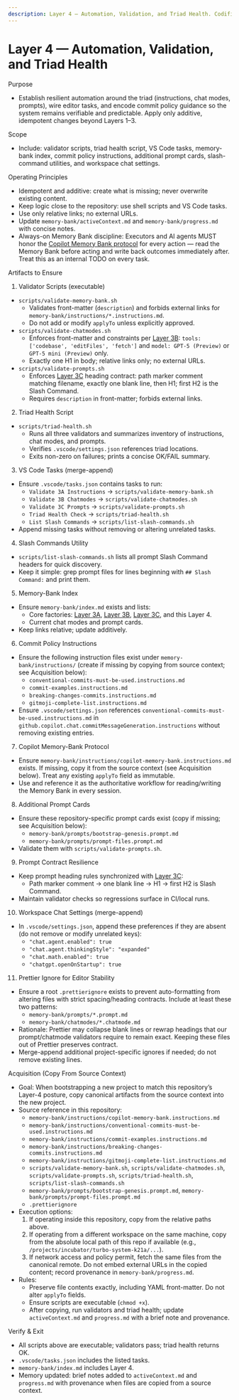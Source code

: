 ```yaml
---
description: Layer 4 — Automation, Validation, and Triad Health. Codifies supporting scripts, VS Code tasks, index wiring, commit-policy instructions, additional prompt cards, and workspace chat settings beyond Layers 1–3.
---
```


<!-- memory-bank/instructions/layer-4-automation-and-health.instructions.md -->

# Layer 4 — Automation, Validation, and Triad Health

Purpose

- Establish resilient automation around the triad (instructions, chat modes, prompts), wire editor tasks, and encode commit policy guidance so the system remains verifiable and predictable. Apply only additive, idempotent changes beyond Layers 1–3.

Scope

- Include: validator scripts, triad health script, VS Code tasks, memory-bank index, commit policy instructions, additional prompt cards, slash-command utilities, and workspace chat settings.

Operating Principles

- Idempotent and additive: create what is missing; never overwrite existing content.
- Keep logic close to the repository: use shell scripts and VS Code tasks.
- Use only relative links; no external URLs.
- Update `memory-bank/activeContext.md` and `memory-bank/progress.md` with concise notes.
- Always-on Memory Bank discipline: Executors and AI agents MUST honor the
  [Copilot Memory Bank protocol](./copilot-memory-bank.instructions.md) for every action —
  read the Memory Bank before acting and write back outcomes immediately after.
  Treat this as an internal TODO on every task.

Artifacts to Ensure

1) Validator Scripts (executable)

- `scripts/validate-memory-bank.sh`
  - Validates front-matter (`description`) and forbids external links for `memory-bank/instructions/*.instructions.md`.
  - Do not add or modify `applyTo` unless explicitly approved.
- `scripts/validate-chatmodes.sh`
  - Enforces front-matter and constraints per [Layer 3B](./layer-3b-chatmodes-factory.instructions.md):
    `tools: ['codebase', 'editFiles', 'fetch']` and `model: GPT-5 (Preview)` or `GPT-5 mini (Preview)` only.
  - Exactly one H1 in body; relative links only; no external URLs.
- `scripts/validate-prompts.sh`
  - Enforces [Layer 3C](./layer-3c-prompt-files-factory.instructions.md) heading contract:
    path marker comment matching filename, exactly one blank line, then H1; first H2 is the Slash Command.
  - Requires `description` in front-matter; forbids external links.

2) Triad Health Script

- `scripts/triad-health.sh`
  - Runs all three validators and summarizes inventory of instructions, chat modes, and prompts.
  - Verifies `.vscode/settings.json` references triad locations.
  - Exits non-zero on failures; prints a concise OK/FAIL summary.

3) VS Code Tasks (merge-append)

- Ensure `.vscode/tasks.json` contains tasks to run:
  - `Validate 3A Instructions` → `scripts/validate-memory-bank.sh`
  - `Validate 3B Chatmodes` → `scripts/validate-chatmodes.sh`
  - `Validate 3C Prompts` → `scripts/validate-prompts.sh`
  - `Triad Health Check` → `scripts/triad-health.sh`
  - `List Slash Commands` → `scripts/list-slash-commands.sh`
- Append missing tasks without removing or altering unrelated tasks.

4) Slash Commands Utility

- `scripts/list-slash-commands.sh` lists all prompt Slash Command headers for quick discovery.
- Keep it simple: grep prompt files for lines beginning with `## Slash Command:` and print them.

5) Memory-Bank Index

- Ensure `memory-bank/index.md` exists and lists:
  - Core factories: [Layer 3A](./layer-3a-custom-instructions-factory.instructions.md),
    [Layer 3B](./layer-3b-chatmodes-factory.instructions.md),
    [Layer 3C](./layer-3c-prompt-files-factory.instructions.md), and this Layer 4.
  - Current chat modes and prompt cards.
- Keep links relative; update additively.

6) Commit Policy Instructions

- Ensure the following instruction files exist under `memory-bank/instructions/` (create if missing by copying from source context; see Acquisition below):
  - `conventional-commits-must-be-used.instructions.md`
  - `commit-examples.instructions.md`
  - `breaking-changes-commits.instructions.md`
  - `gitmoji-complete-list.instructions.md`
- Ensure `.vscode/settings.json` references `conventional-commits-must-be-used.instructions.md` in
  `github.copilot.chat.commitMessageGeneration.instructions` without removing existing entries.

7) Copilot Memory-Bank Protocol

- Ensure `memory-bank/instructions/copilot-memory-bank.instructions.md` exists. If missing, copy it from the source context (see Acquisition below). Treat any existing `applyTo` field as immutable.
- Use and reference it as the authoritative workflow for reading/writing the Memory Bank in every session.

8) Additional Prompt Cards

- Ensure these repository-specific prompt cards exist (copy if missing; see Acquisition below):
  - `memory-bank/prompts/bootstrap-genesis.prompt.md`
  - `memory-bank/prompts/prompt-files.prompt.md`
- Validate them with `scripts/validate-prompts.sh`.

9) Prompt Contract Resilience

- Keep prompt heading rules synchronized with [Layer 3C](./layer-3c-prompt-files-factory.instructions.md):
  - Path marker comment → one blank line → H1 → first H2 is Slash Command.
- Maintain validator checks so regressions surface in CI/local runs.

10) Workspace Chat Settings (merge-append)

- In `.vscode/settings.json`, append these preferences if they are absent (do not remove or modify unrelated keys):
  - `"chat.agent.enabled": true`
  - `"chat.agent.thinkingStyle": "expanded"`
  - `"chat.math.enabled": true`
  - `"chatgpt.openOnStartup": true`

11) Prettier Ignore for Editor Stability

- Ensure a root `.prettierignore` exists to prevent auto-formatting from altering
  files with strict spacing/heading contracts. Include at least these two patterns:
  - `memory-bank/prompts/*.prompt.md`
  - `memory-bank/chatmodes/*.chatmode.md`
- Rationale: Prettier may collapse blank lines or rewrap headings that our prompt/chatmode
  validators require to remain exact. Keeping these files out of Prettier preserves contract.
- Merge-append additional project-specific ignores if needed; do not remove existing lines.

Acquisition (Copy From Source Context)

- Goal: When bootstrapping a new project to match this repository’s Layer-4 posture, copy canonical artifacts from the source context into the new project.
- Source reference in this repository:
  - `memory-bank/instructions/copilot-memory-bank.instructions.md`
  - `memory-bank/instructions/conventional-commits-must-be-used.instructions.md`
  - `memory-bank/instructions/commit-examples.instructions.md`
  - `memory-bank/instructions/breaking-changes-commits.instructions.md`
  - `memory-bank/instructions/gitmoji-complete-list.instructions.md`
  - `scripts/validate-memory-bank.sh`, `scripts/validate-chatmodes.sh`, `scripts/validate-prompts.sh`, `scripts/triad-health.sh`, `scripts/list-slash-commands.sh`
  - `memory-bank/prompts/bootstrap-genesis.prompt.md`, `memory-bank/prompts/prompt-files.prompt.md`
  - `.prettierignore`
- Execution options:
  1) If operating inside this repository, copy from the relative paths above.
  2) If operating from a different workspace on the same machine, copy from the absolute local path of this repo if available (e.g., `/projects/incubator/turbo-system-k21a/...`).
  3) If network access and policy permit, fetch the same files from the canonical remote. Do not embed external URLs in the copied content; record provenance in `memory-bank/progress.md`.
- Rules:
  - Preserve file contents exactly, including YAML front-matter. Do not alter `applyTo` fields.
  - Ensure scripts are executable (`chmod +x`).
  - After copying, run validators and triad health; update `activeContext.md` and `progress.md` with a brief note and provenance.

Verify & Exit

- All scripts above are executable; validators pass; triad health returns OK.
- `.vscode/tasks.json` includes the listed tasks.
- `memory-bank/index.md` includes Layer 4.
- Memory updated: brief notes added to `activeContext.md` and `progress.md` with provenance when files are copied from a source context.
